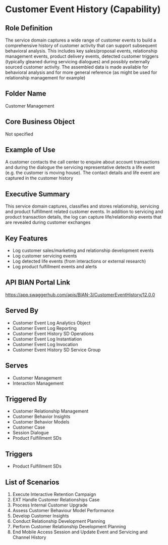# Customer Event History (Capability)

## Role Definition
The service domain captures a wide range of customer events to build a comprehensive history of customer activity that can support subsequent behavioral analysis. This includes key sales/proposal events, relationship management events, product delivery events, detected customer triggers (typically gleaned during servicing dialogues) and possibly externally sourced customer activity. The assembled data is made available for behavioral analysis and for more general reference (as might be used for relationship management for example)

## Folder Name
Customer Management

## Core Business Object
Not specified

## Example of Use
A customer contacts the call center to enquire about account transactions and during the dialogue the servicing representative detects a life event (e.g. the customer is moving house). The contact details and life event are captured in the customer history

## Executive Summary
This service domain captures, classifies and stores relationship, servicing and product fulfillment related customer events. In addition to servicing and product transaction details, the log can capture life/relationship events that are revealed during customer exchanges

## Key Features
- Log customer sales/marketing and relationship development events
- Log customer servicing events
- Log detected life events (from interactions or external research)
- Log product fulfillment events and alerts

## API BIAN Portal Link
https://app.swaggerhub.com/apis/BIAN-3/CustomerEventHistory/12.0.0

## Served By
- Customer Event Log Analytics Object
- Customer Event Log Reporting
- Customer Event History SD Operations
- Customer Event Log Instantiation
- Customer Event Log Invocation
- Customer Event History SD Service Group

## Serves
- Customer Management
- Interaction Management

## Triggered By
- Customer Relationship Management
- Customer Behavior Insights
- Customer Behavior Models
- Customer Case
- Session Dialogue
- Product Fulfillment SDs

## Triggers
- Product Fulfillment SDs

## List of Scenarios
1. Execute Interactive Retention Campaign
2. EXT Handle Customer Relationships Case
3. Process Internal Customer Upgrade
4. Assess Customer Behaviour Model Performance
5. Develop Customer Insights
6. Conduct Relationship Development Planning
7. Perform Customer Relationship Development Planning
8. End Mobile Access Session and Update Event and Servicing and Channel History